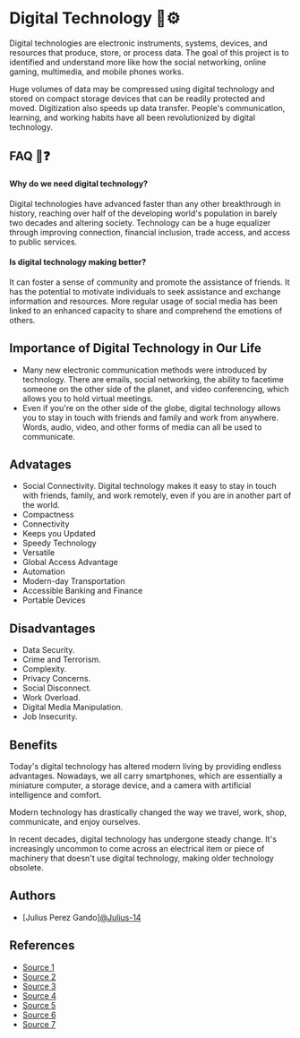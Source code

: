 
# Digital Technology 📱⚙️

Digital technologies are electronic instruments, systems, devices, and resources that produce, store, or process data. The goal of this project is to identified and understand more like how the social networking, online gaming, multimedia, and mobile phones works.

Huge volumes of data may be compressed using digital technology and stored on compact storage devices that can be readily protected and moved. Digitization also speeds up data transfer. People's communication, learning, and working habits have all been revolutionized by digital technology.

## FAQ 🤔❓

#### Why do we need digital technology?

Digital technologies have advanced faster than any other breakthrough in history, reaching over half of the developing world's population in barely two decades and altering society. Technology can be a huge equalizer through improving connection, financial inclusion, trade access, and access to public services.

#### Is digital technology making better?

It can foster a sense of community and promote the assistance of friends. It has the potential to motivate individuals to seek assistance and exchange information and resources. More regular usage of social media has been linked to an enhanced capacity to share and comprehend the emotions of others.


## Importance of Digital Technology in Our Life

- Many new electronic communication methods were introduced by technology. There are emails, social networking, the ability to facetime someone on the other side of the planet, and video conferencing, which allows you to hold virtual meetings.
- Even if you're on the other side of the globe, digital technology allows you to stay in touch with friends and family and work from anywhere. Words, audio, video, and other forms of media can all be used to communicate.

## Advatages

- Social Connectivity. Digital technology makes it easy to stay in touch with friends, family, and work remotely, even if you are in another part of the world. 
- Compactness
- Connectivity
- Keeps you Updated
- Speedy Technology
- Versatile
- Global Access Advantage
- Automation
- Modern-day Transportation
- Accessible Banking and Finance
- Portable Devices

## Disadvantages

- Data Security.
- Crime and Terrorism.
- Complexity.
- Privacy Concerns.
- Social Disconnect.
- Work Overload.
- Digital Media Manipulation.
- Job Insecurity.

## Benefits

Today's digital technology has altered modern living by providing endless advantages. Nowadays, we all carry smartphones, which are essentially a miniature computer, a storage device, and a camera with artificial intelligence and comfort.

Modern technology has drastically changed the way we travel, work, shop, communicate, and enjoy ourselves.

In recent decades, digital technology has undergone steady change. It's increasingly uncommon to come across an electrical item or piece of machinery that doesn't use digital technology, making older technology obsolete.

## Authors

- [Julius Perez Gando][@Julius-14](https://github.com/Julius-14)

## References

- [Source 1](https://www.education.vic.gov.au/school/teachers/teachingresources/digital/Pages/teach)
- [Source 2](https://www.encyclopedia.com/history/dictionaries-thesauruses-pictures-and-press-releases/digital-technology)
- [Source 3](https://www.bctv.org/2019/11/07/technological-influence-on-society/)
- [Source 4](https://acse.edu.au/blog/importance-of-digital-technology-in-todays-world/)
- [Source 5](https://turbofuture.com/misc/Disadvantages-of-Digital-Technology)
- [Source 6](https://blog.universalbusinessschool.com/village-roadshow-entertainment-secures-480-million/)
- [Source 7](https://tenbenefits.com/10-benefits-of-digital-technology/)
